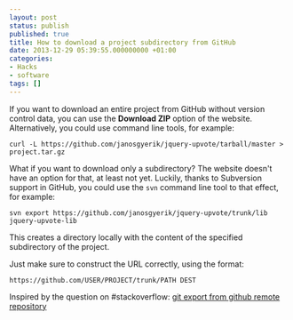 ```yaml
---
layout: post
status: publish
published: true
title: How to download a project subdirectory from GitHub
date: 2013-12-29 05:39:55.000000000 +01:00
categories:
- Hacks
- software
tags: []
---
```

If you want to download an entire project from GitHub without version control data,
you can use the **Download ZIP** option of the website.
Alternatively, you could use command line tools, for example:

```
curl -L https://github.com/janosgyerik/jquery-upvote/tarball/master > project.tar.gz
```

What if you want to download only a subdirectory?
The website doesn't have an option for that, at least not yet.
Luckily,
thanks to Subversion support in GitHub,
you could use the `svn` command line tool to that effect, for example:

```
svn export https://github.com/janosgyerik/jquery-upvote/trunk/lib jquery-upvote-lib
```

This creates a directory locally with the content of the specified subdirectory of the project.

Just make sure to construct the URL correctly, using the format:

```
https://github.com/USER/PROJECT/trunk/PATH DEST
```

<div class="text-muted">
Inspired by the question on #stackoverflow: <a href="http://stackoverflow.com/a/18324428/641955">git export from github remote repository</a>
</div>
